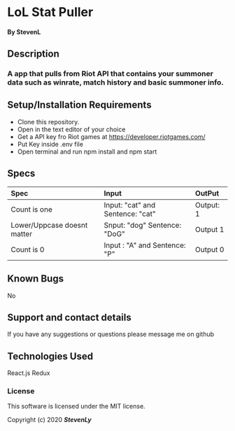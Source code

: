  # LoL Stat Puller



#### By StevenL 

## Description

### A app that pulls from Riot API that contains your summoner data such as winrate, match history and basic summoner info.

## Setup/Installation Requirements

* Clone this repository.
* Open in the text editor of your choice
* Get a API key fro Riot games at https://developer.riotgames.com/
* Put Key inside .env file
* Open terminal and run npm install and npm start



## Specs
| Spec | Input | OutPut |
|:----------- | :-----------------| :---------------|
| Count is one | Input: "cat" and Sentence: "cat" | Output: 1 |
| Lower/Uppcase doesnt matter | Snput: "dog" Sentence: "DoG" | Output 1 
| Count is 0 | Input : "A" and Sentence: "P" | Output 0


## Known Bugs

No

## Support and contact details

If you have any suggestions or questions please message me on github

## Technologies Used

React.js
Redux

### License

This software is licensed under the MIT license.

Copyright (c) 2020 **_StevenLy_**
